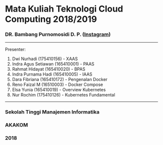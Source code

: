 # Mata Kuliah Teknologi Cloud Computing 2018/2019
### DR. Bambang Purnomosidi D. P. ([Instagram](https://www.instagram.com/bambangpdp "Instagram"))
---
Presenter:
1. Dwi Nurhadi (175410156) - XAAS
2. Indra Agus Setiawan (165410001) - PAAS
3. Rahmat Hidayat (165410020) - BPAS
4. Indra Purnama Hadi (165410005) - IAAS
5. Dara Fibriana (165410172) - Pengenalan Docker
6. Reno Faizal M (16510003) - Docker Compose
7. Elsa Yunia (165410019) - Overview Kubernetes
8. Nur Rochim (175410126) - Kubernetes Fundamental
---
### Sekolah Tinggi Manajemen Informatika
### AKAKOM
### 2018

